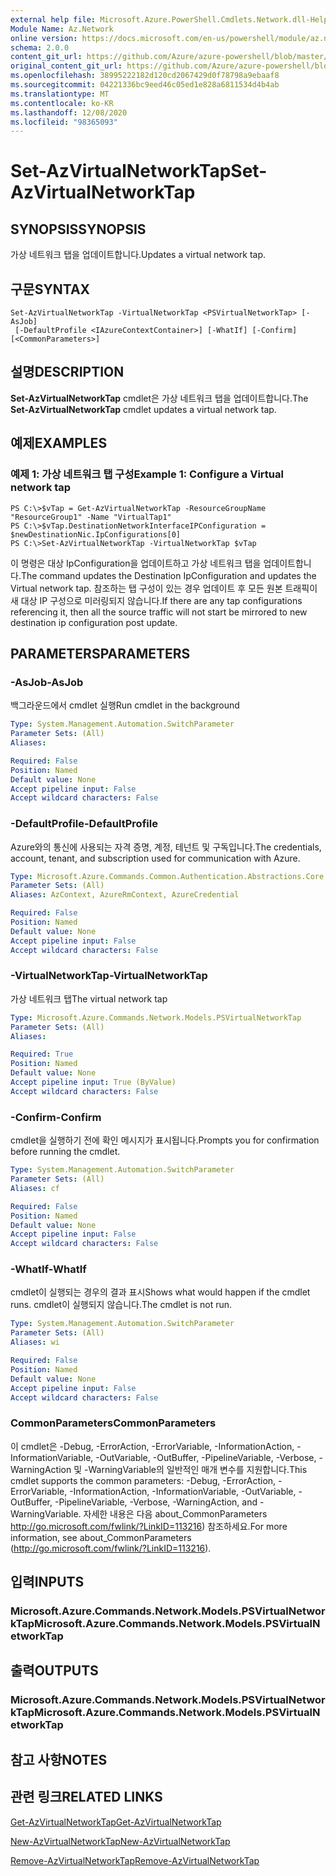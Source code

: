 ```yaml
---
external help file: Microsoft.Azure.PowerShell.Cmdlets.Network.dll-Help.xml
Module Name: Az.Network
online version: https://docs.microsoft.com/en-us/powershell/module/az.network/set-azvirtualnetworktap
schema: 2.0.0
content_git_url: https://github.com/Azure/azure-powershell/blob/master/src/Network/Network/help/Set-AzVirtualNetworkTap.md
original_content_git_url: https://github.com/Azure/azure-powershell/blob/master/src/Network/Network/help/Set-AzVirtualNetworkTap.md
ms.openlocfilehash: 38995222182d120cd2067429d0f78798a9ebaaf8
ms.sourcegitcommit: 04221336bc9eed46c05ed1e828a6811534d4b4ab
ms.translationtype: MT
ms.contentlocale: ko-KR
ms.lasthandoff: 12/08/2020
ms.locfileid: "98365093"
---
```

# <span data-ttu-id="7929c-101">Set-AzVirtualNetworkTap</span><span class="sxs-lookup"><span data-stu-id="7929c-101">Set-AzVirtualNetworkTap</span></span>

## <span data-ttu-id="7929c-102">SYNOPSIS</span><span class="sxs-lookup"><span data-stu-id="7929c-102">SYNOPSIS</span></span>
<span data-ttu-id="7929c-103">가상 네트워크 탭을 업데이트합니다.</span><span class="sxs-lookup"><span data-stu-id="7929c-103">Updates a virtual network tap.</span></span>

## <span data-ttu-id="7929c-104">구문</span><span class="sxs-lookup"><span data-stu-id="7929c-104">SYNTAX</span></span>

```
Set-AzVirtualNetworkTap -VirtualNetworkTap <PSVirtualNetworkTap> [-AsJob]
 [-DefaultProfile <IAzureContextContainer>] [-WhatIf] [-Confirm] [<CommonParameters>]
```

## <span data-ttu-id="7929c-105">설명</span><span class="sxs-lookup"><span data-stu-id="7929c-105">DESCRIPTION</span></span>
<span data-ttu-id="7929c-106">**Set-AzVirtualNetworkTap** cmdlet은 가상 네트워크 탭을 업데이트합니다.</span><span class="sxs-lookup"><span data-stu-id="7929c-106">The **Set-AzVirtualNetworkTap** cmdlet updates a virtual network tap.</span></span>

## <span data-ttu-id="7929c-107">예제</span><span class="sxs-lookup"><span data-stu-id="7929c-107">EXAMPLES</span></span>

### <span data-ttu-id="7929c-108">예제 1: 가상 네트워크 탭 구성</span><span class="sxs-lookup"><span data-stu-id="7929c-108">Example 1: Configure a Virtual network tap</span></span>
```
PS C:\>$vTap = Get-AzVirtualNetworkTap -ResourceGroupName "ResourceGroup1" -Name "VirtualTap1"
PS C:\>$vTap.DestinationNetworkInterfaceIPConfiguration = $newDestinationNic.IpConfigurations[0]
PS C:\>Set-AzVirtualNetworkTap -VirtualNetworkTap $vTap
```

<span data-ttu-id="7929c-109">이 명령은 대상 IpConfiguration을 업데이트하고 가상 네트워크 탭을 업데이트합니다.</span><span class="sxs-lookup"><span data-stu-id="7929c-109">The command updates the Destination IpConfiguration and updates the Virtual network tap.</span></span>
<span data-ttu-id="7929c-110">참조하는 탭 구성이 있는 경우 업데이트 후 모든 원본 트래픽이 새 대상 IP 구성으로 미러링되지 않습니다.</span><span class="sxs-lookup"><span data-stu-id="7929c-110">If there are any tap configurations referencing it, then all the source traffic will not start be mirrored to new destination ip configuration post update.</span></span>

## <span data-ttu-id="7929c-111">PARAMETERS</span><span class="sxs-lookup"><span data-stu-id="7929c-111">PARAMETERS</span></span>

### <span data-ttu-id="7929c-112">-AsJob</span><span class="sxs-lookup"><span data-stu-id="7929c-112">-AsJob</span></span>
<span data-ttu-id="7929c-113">백그라운드에서 cmdlet 실행</span><span class="sxs-lookup"><span data-stu-id="7929c-113">Run cmdlet in the background</span></span>

```yaml
Type: System.Management.Automation.SwitchParameter
Parameter Sets: (All)
Aliases:

Required: False
Position: Named
Default value: None
Accept pipeline input: False
Accept wildcard characters: False
```

### <span data-ttu-id="7929c-114">-DefaultProfile</span><span class="sxs-lookup"><span data-stu-id="7929c-114">-DefaultProfile</span></span>
<span data-ttu-id="7929c-115">Azure와의 통신에 사용되는 자격 증명, 계정, 테넌트 및 구독입니다.</span><span class="sxs-lookup"><span data-stu-id="7929c-115">The credentials, account, tenant, and subscription used for communication with Azure.</span></span>

```yaml
Type: Microsoft.Azure.Commands.Common.Authentication.Abstractions.Core.IAzureContextContainer
Parameter Sets: (All)
Aliases: AzContext, AzureRmContext, AzureCredential

Required: False
Position: Named
Default value: None
Accept pipeline input: False
Accept wildcard characters: False
```

### <span data-ttu-id="7929c-116">-VirtualNetworkTap</span><span class="sxs-lookup"><span data-stu-id="7929c-116">-VirtualNetworkTap</span></span>
<span data-ttu-id="7929c-117">가상 네트워크 탭</span><span class="sxs-lookup"><span data-stu-id="7929c-117">The virtual network tap</span></span>

```yaml
Type: Microsoft.Azure.Commands.Network.Models.PSVirtualNetworkTap
Parameter Sets: (All)
Aliases:

Required: True
Position: Named
Default value: None
Accept pipeline input: True (ByValue)
Accept wildcard characters: False
```

### <span data-ttu-id="7929c-118">-Confirm</span><span class="sxs-lookup"><span data-stu-id="7929c-118">-Confirm</span></span>
<span data-ttu-id="7929c-119">cmdlet을 실행하기 전에 확인 메시지가 표시됩니다.</span><span class="sxs-lookup"><span data-stu-id="7929c-119">Prompts you for confirmation before running the cmdlet.</span></span>

```yaml
Type: System.Management.Automation.SwitchParameter
Parameter Sets: (All)
Aliases: cf

Required: False
Position: Named
Default value: None
Accept pipeline input: False
Accept wildcard characters: False
```

### <span data-ttu-id="7929c-120">-WhatIf</span><span class="sxs-lookup"><span data-stu-id="7929c-120">-WhatIf</span></span>
<span data-ttu-id="7929c-121">cmdlet이 실행되는 경우의 결과 표시</span><span class="sxs-lookup"><span data-stu-id="7929c-121">Shows what would happen if the cmdlet runs.</span></span>
<span data-ttu-id="7929c-122">cmdlet이 실행되지 않습니다.</span><span class="sxs-lookup"><span data-stu-id="7929c-122">The cmdlet is not run.</span></span>

```yaml
Type: System.Management.Automation.SwitchParameter
Parameter Sets: (All)
Aliases: wi

Required: False
Position: Named
Default value: None
Accept pipeline input: False
Accept wildcard characters: False
```

### <span data-ttu-id="7929c-123">CommonParameters</span><span class="sxs-lookup"><span data-stu-id="7929c-123">CommonParameters</span></span>
<span data-ttu-id="7929c-124">이 cmdlet은 -Debug, -ErrorAction, -ErrorVariable, -InformationAction, -InformationVariable, -OutVariable, -OutBuffer, -PipelineVariable, -Verbose, -WarningAction 및 -WarningVariable의 일반적인 매개 변수를 지원합니다.</span><span class="sxs-lookup"><span data-stu-id="7929c-124">This cmdlet supports the common parameters: -Debug, -ErrorAction, -ErrorVariable, -InformationAction, -InformationVariable, -OutVariable, -OutBuffer, -PipelineVariable, -Verbose, -WarningAction, and -WarningVariable.</span></span> <span data-ttu-id="7929c-125">자세한 내용은 다음 about_CommonParameters http://go.microsoft.com/fwlink/?LinkID=113216) 참조하세요.</span><span class="sxs-lookup"><span data-stu-id="7929c-125">For more information, see about_CommonParameters (http://go.microsoft.com/fwlink/?LinkID=113216).</span></span>

## <span data-ttu-id="7929c-126">입력</span><span class="sxs-lookup"><span data-stu-id="7929c-126">INPUTS</span></span>

### <span data-ttu-id="7929c-127">Microsoft.Azure.Commands.Network.Models.PSVirtualNetworkTap</span><span class="sxs-lookup"><span data-stu-id="7929c-127">Microsoft.Azure.Commands.Network.Models.PSVirtualNetworkTap</span></span>

## <span data-ttu-id="7929c-128">출력</span><span class="sxs-lookup"><span data-stu-id="7929c-128">OUTPUTS</span></span>

### <span data-ttu-id="7929c-129">Microsoft.Azure.Commands.Network.Models.PSVirtualNetworkTap</span><span class="sxs-lookup"><span data-stu-id="7929c-129">Microsoft.Azure.Commands.Network.Models.PSVirtualNetworkTap</span></span>

## <span data-ttu-id="7929c-130">참고 사항</span><span class="sxs-lookup"><span data-stu-id="7929c-130">NOTES</span></span>

## <span data-ttu-id="7929c-131">관련 링크</span><span class="sxs-lookup"><span data-stu-id="7929c-131">RELATED LINKS</span></span>

[<span data-ttu-id="7929c-132">Get-AzVirtualNetworkTap</span><span class="sxs-lookup"><span data-stu-id="7929c-132">Get-AzVirtualNetworkTap</span></span>](./Get-AzVirtualNetworkTap.md)

[<span data-ttu-id="7929c-133">New-AzVirtualNetworkTap</span><span class="sxs-lookup"><span data-stu-id="7929c-133">New-AzVirtualNetworkTap</span></span>](./New-AzVirtualNetworkTap.md)

[<span data-ttu-id="7929c-134">Remove-AzVirtualNetworkTap</span><span class="sxs-lookup"><span data-stu-id="7929c-134">Remove-AzVirtualNetworkTap</span></span>](./Remove-AzVirtualNetworkTap.md)
